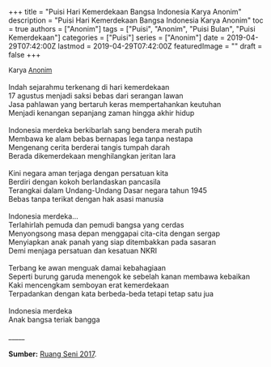 +++
title = "Puisi Hari Kemerdekaan Bangsa Indonesia Karya Anonim"
description = "Puisi Hari Kemerdekaan Bangsa Indonesia Karya Anonim"
toc = true
authors = ["Anonim"]
tags = ["Puisi", "Anonim", "Puisi Bulan", "Puisi Kemerdekaan"]
categories = ["Puisi"]
series = ["Anonim"]
date = 2019-04-29T07:42:00Z
lastmod = 2019-04-29T07:42:00Z
featuredImage = ""
draft = false
+++

<div style="text-align: justify;">
<div style="font-size: small;">Karya <a href="/authors/anonim/" target="_blank">Anonim</a></div><br />
Indah sejarahmu terkenang di hari kemerdekaan<br />17 agustus menjadi saksi bebas dari serangan lawan<br />Jasa pahlawan yang bertaruh keras mempertahankan keutuhan<br />Menjadi kenangan sepanjang zaman hingga akhir hidup<br /><br />Indonesia merdeka berkibarlah sang bendera merah putih<br />Membawa ke alam bebas bernapas lega tanpa nestapa<br />Mengenang cerita berderai tangis tumpah darah<br />Berada dikemerdekaan menghilangkan jeritan lara<br /><br />Kini negara aman terjaga dengan persatuan kita<br />Berdiri dengan kokoh berlandaskan pancasila<br />Terangkai dalam Undang-Undang Dasar negara tahun 1945<br />Bebas tanpa terikat dengan hak asasi manusia<br /><br />Indonesia merdeka...<br />Terlahirlah pemuda dan pemudi bangsa yang cerdas<br />Menyongsong masa depan menggapai cita-cita dengan sergap<br />Menyiapkan anak panah yang siap ditembakkan pada sasaran<br />Demi menjaga persatuan dan kesatuan NKRI<br /><br />Terbang ke awan menguak damai kebahagiaan<br />Seperti burung garuda menengok ke sebelah kanan membawa kebaikan<br />Kaki mencengkam semboyan erat kemerdekaan<br />Terpadankan dengan kata berbeda-beda tetapi tetap satu jua<br /><br />Indonesia merdeka<br />Anak bangsa teriak bangga<br /><br />
_____<br /><br />
<b>Sumber:</b> <a href="https://ruangseni.com/5-contoh-puisi-17-agustus-hari-kemerdekaan/" target="_blank">Ruang Seni 2017</a>.</div>
